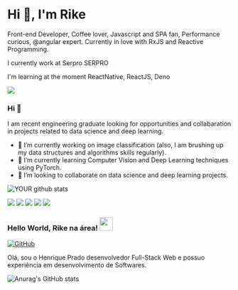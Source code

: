 
<h1>Hi 👋, I'm Rike</h1>
<p>Front-end Developer, Coffee lover, Javascript and SPA fan, Performance curious, @angular expert. Currently in love with RxJS and Reactive Programming.</p>
<p>I currently work at Serpro SERPRO</p>
<p>I'm learning at the moment ReactNative, ReactJS, Deno</p>


<img src="https://github.com/pr2tik1/pr2tik1/blob/master/IMAGE-NAME">

### Hi 👋
I am recent engineering graduate looking for opportunities and collabaration in projects related to data science and deep learning.
- 🔭 I’m currently working on image classification (also, I am brushing up my data structures and algorithms skills regularly).
- 🌱 I’m currently learning Computer Vision and Deep Learning techniques using PyTorch.
- 🤝 I’m looking to collaborate on data science and deep learning projects. 

![YOUR github stats](https://github-readme-stats.vercel.app/api?username=USERNAME)

[<img src="https://img.shields.io/badge/twitter-%231DA1F2.svg?&style=for-the-badge&logo=twitter&logoColor=white" />](https://twitter.com/USERNAME) [<img src="https://img.shields.io/badge/medium-%2312100E.svg?&style=for-the-badge&logo=medium&logoColor=white" />](https://medium.com/USERNAME)  [<img src="https://img.shields.io/badge/linkedin-%230077B5.svg?&style=for-the-badge&logo=linkedin&logoColor=white" />](https://www.linkedin.com/in/USERNAME/) [<img src = "https://img.shields.io/badge/instagram-%23E4405F.svg?&style=for-the-badge&logo=instagram&logoColor=white">](https://www.instagram.com/USERNAME/) [<img src = "https://img.shields.io/badge/facebook-%231877F2.svg?&style=for-the-badge&logo=facebook&logoColor=white">](https://www.facebook.com/USERNAME)










<h3> Hello World, Rike na área! <img src=https://github.com/TheDudeThatCode/TheDudeThatCode/blob/master/Assets/Earth.gif width="30"></h3>
<a href="https://github.com/rikeprado"><img alt="GitHub" src="https://img.shields.io/badge/github-%23121011.svg?style=for-the-badge&logo=github&logoColor=white"/></a><p></p>



Olá, sou o Henrique Prado desenvolvedor Full-Stack Web e possuo experiência em desenvolvimento de Softwares.


![Anurag's GitHub stats](https://github-readme-stats.vercel.app/api?username=rikeprado&show_icons=true&theme=tokyonight)

